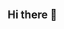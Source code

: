 ## Hi there 👋


<!--
**ashis-page/ashis-page** is a ✨ _special_ ✨ repository because its `README.md` (this file) appears on your GitHub profile.
Author-Ashis kumar behera

Here are some ideas to get you started:



